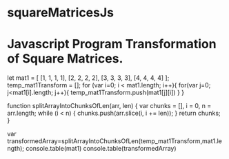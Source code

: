 # squareMatricesJs
# Javascript Program Transformation of Square Matrices.
let mat1 = [
    [1, 1, 1, 1],
    [2, 2, 2, 2],
    [3, 3, 3, 3],
    [4, 4, 4, 4]
];
temp_mat1Transform = [];
for (var i=0; i < mat1.length; i++){
    for(var j=0; j<mat1[i].length; j++){
        temp_mat1Transform.push(mat1[j][i])
    }
}

function splitArrayIntoChunksOfLen(arr, len) {
    var chunks = [], i = 0, n = arr.length;
    while (i < n) {
      chunks.push(arr.slice(i, i += len));
    }
    return chunks;
  }
 
  var transformedArray=splitArrayIntoChunksOfLen(temp_mat1Transform,mat1.length);
  console.table(mat1)
  console.table(transformedArray)